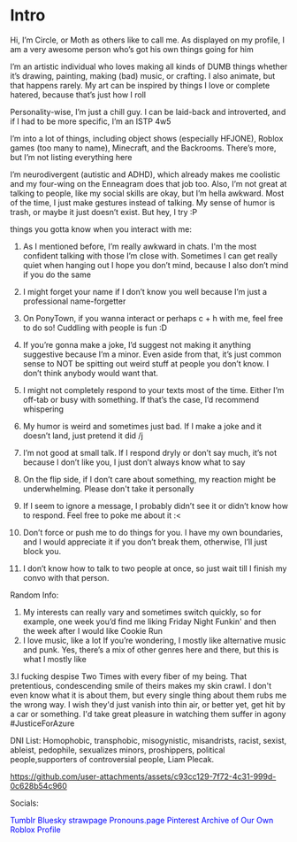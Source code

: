 
# Intro
Hi, I’m Circle, or Moth as others like to call me. As displayed on my profile, I am a very awesome person who’s got his own things going for him

I’m an artistic individual who loves making all kinds of DUMB things whether it’s drawing, painting, making (bad) music, or crafting. I also animate, but that happens rarely. My art can be inspired by things I love or complete hatered, because that’s just how I roll

Personality-wise, I’m just a chill guy. I can be laid-back and introverted, and if I had to be more specific, I’m an ISTP 4w5

I’m into a lot of things, including object shows (especially HFJONE), Roblox games (too many to name), Minecraft, and the Backrooms. There’s more, but I’m not listing everything here

I’m neurodivergent (autistic and ADHD), which already makes me coolistic and my four-wing on the Enneagram does that job too. Also, I’m not great at talking to people, like my social skills are okay, but I’m hella awkward. Most of the time, I just make gestures instead of talking. My sense of humor is trash, or maybe it just doesn’t exist. But hey, I try :P

 things you gotta know when you interact with me:
1. As I mentioned before, I’m really awkward in chats. I'm the most confident talking with those I’m close with. Sometimes I can get really quiet when hanging out I hope you don’t mind, because I also don’t mind if you do the same
2. 	I might forget your name if I don’t know you well because I’m just a professional name-forgetter
3. 	On PonyTown, if you wanna interact or perhaps c + h with me, feel free to do so! Cuddling with people is fun :D
4. 	If you’re gonna make a joke, I’d suggest not making it anything suggestive because I’m a minor. Even aside from that, it’s just common sense to NOT be spitting out weird stuff at people you don’t know. I don’t think anybody would want that.
5. I  might not completely respond to your texts most of the time. Either I’m off-tab or busy with something. If that’s the case, I’d recommend whispering 
6. My humor is weird and sometimes just bad. If I make a joke and it doesn’t land, just pretend it did /j
7.  I’m not good at small talk. If I respond dryly or don’t say much, it’s not because I don’t like you, I just don’t always know what to say
8. On the flip side, if I don’t care about something, my reaction might be underwhelming. Please don't take it personally

9. If I seem to ignore a message, I probably didn’t see it or didn’t know how to respond. Feel free to poke me about it :<
10.  Don’t force or push me to do things for you. I have my own boundaries, and I would appreciate it if you don’t break them, otherwise, I’ll just block you.
11. I don’t know how to talk to two people at once, so just wait till I finish my convo with that person.

Random Info:
1. My interests can really vary and sometimes switch quickly, so for example, one week you’d find me liking Friday Night Funkin' and then the week after I would like Cookie Run 
2. I love music, like a lot If you’re wondering, I mostly like alternative music and punk. Yes, there’s a mix of other genres here and there, but this is what I mostly like
   
3.I fucking despise Two Times with every fiber of my being. That pretentious, condescending smile of theirs makes my skin crawl. I don't even know what it is about them, but every single thing about them rubs me the wrong way. I wish they'd just vanish into thin air, or better yet, get hit by a car or something. I'd take great pleasure in watching them suffer in agony #JusticeForAzure


  




DNI List: Homophobic, transphobic, misogynistic, misandrists, racist, sexist, ableist, pedophile, sexualizes minors, proshippers, political people,supporters of controversial people, Liam Plecak. 

https://github.com/user-attachments/assets/c93cc129-7f72-4c31-999d-0c628b54c960

Socials:

<a href="https://www.tumblr.com/blog/circlewithamole" style="color: blue; text-decoration: none;">Tumblr</a>
<a href="https://bsky.app/profile/circlewithamole.bsky.social" style="color: blue; text-decoration: none;">Bluesky</a>
<a href="https://imonthevergeoflosingit.straw.page" style="color: blue; text-decoration: none;">strawpage</a>
<a href="https://en.pronouns.page/@circlewithamole" style="color: blue; text-decoration: none;">Pronouns.page</a>
<a href="https://ca.pinterest.com/convertedPartypooper/" style="color: blue; text-decoration: none;">Pinterest</a>
<a href="https://archiveofourown.org/users/circlewithamole" style="color: blue; text-decoration: none;">Archive of Our Own</a>
<a href="https://www.roblox.com/users/1715948456/profile" style="color: blue; text-decoration: none;">Roblox Profile</a>
